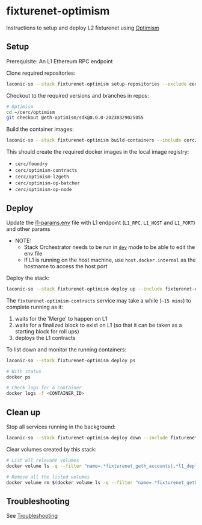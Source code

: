 # fixturenet-optimism

Instructions to setup and deploy L2 fixturenet using [Optimism](https://stack.optimism.io)

## Setup

Prerequisite: An L1 Ethereum RPC endpoint

Clone required repositories:

```bash
laconic-so --stack fixturenet-optimism setup-repositories --exclude cerc-io/go-ethereum
```

Checkout to the required versions and branches in repos:

```bash
# Optimism
cd ~/cerc/optimism
git checkout @eth-optimism/sdk@0.0.0-20230329025055
```

Build the container images:

```bash
laconic-so --stack fixturenet-optimism build-containers --include cerc/foundry,cerc/optimism-contracts,cerc/optimism-op-node,cerc/optimism-l2geth,cerc/optimism-op-batcher
```

This should create the required docker images in the local image registry:
* `cerc/foundry`
* `cerc/optimism-contracts`
* `cerc/optimism-l2geth`
* `cerc/optimism-op-batcher`
* `cerc/optimism-op-node`

## Deploy

Update the [l1-params.env](../../config/fixturenet-optimism/l1-params.env) file with L1 endpoint (`L1_RPC`, `L1_HOST` and `L1_PORT`) and other params

* NOTE:
  * Stack Orchestrator needs to be run in [`dev`](/docs/CONTRIBUTING.md#install-developer-mode) mode to be able to edit the env file
  * If L1 is running on the host machine, use `host.docker.internal` as the hostname to access the host port

Deploy the stack:

```bash
laconic-so --stack fixturenet-optimism deploy up --include fixturenet-optimism
```

The `fixturenet-optimism-contracts` service may take a while (`~15 mins`) to complete running as it:
1. waits for the 'Merge' to happen on L1
2. waits for a finalized block to exist on L1 (so that it can be taken as a starting block for roll ups)
3. deploys the L1 contracts

To list down and monitor the running containers:

```bash
laconic-so --stack fixturenet-optimism deploy ps

# With status
docker ps

# Check logs for a container
docker logs -f <CONTAINER_ID>
```

## Clean up

Stop all services running in the background:

```bash
laconic-so --stack fixturenet-optimism deploy down --include fixturenet-optimism
```

Clear volumes created by this stack:

```bash
# List all relevant volumes
docker volume ls -q --filter "name=.*fixturenet_geth_accounts|.*l1_deployment|.*l2_accounts|.*l2_config|.*l2_geth_data"

# Remove all the listed volumes
docker volume rm $(docker volume ls -q --filter "name=.*fixturenet_geth_accounts|.*l1_deployment|.*l2_accounts|.*l2_config|.*l2_geth_data")
```

## Troubleshooting

See [Troubleshooting](./README.md#troubleshooting)